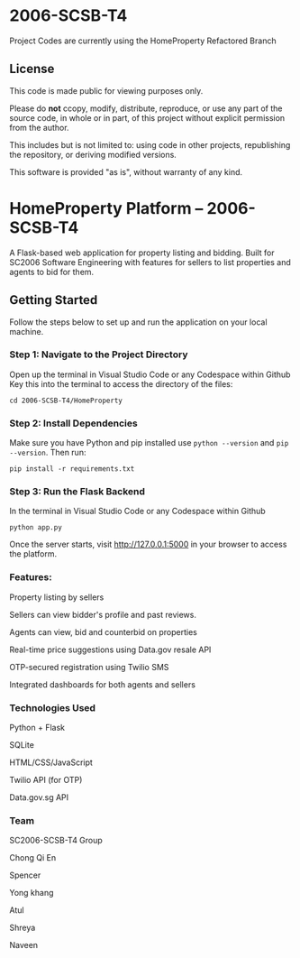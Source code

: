 # 2006-SCSB-T4
Project Codes are currently using the HomeProperty Refactored Branch 

## License

This code is made public for viewing purposes only.

Please do **not** ccopy, modify, distribute, reproduce, or use any part of the source code, in whole or in part, of this project without explicit permission from the author.

This includes but is not limited to: using code in other projects, republishing the repository, or deriving modified versions.

This software is provided "as is", without warranty of any kind.


#  HomeProperty Platform – 2006-SCSB-T4

A Flask-based web application for property listing and bidding. Built for SC2006 Software Engineering with features for sellers to list properties and agents to bid for them.


##  Getting Started

Follow the steps below to set up and run the application on your local machine.

###  Step 1: Navigate to the Project Directory
Open up the terminal in Visual Studio Code or any Codespace within Github
Key this into the terminal to access the directory of the files:
```
cd 2006-SCSB-T4/HomeProperty
```

### Step 2: Install Dependencies
Make sure you have Python and pip installed use ```python --version``` and ```pip --version```. Then run:
```
pip install -r requirements.txt
```

### Step 3: Run the Flask Backend
In the terminal in Visual Studio Code or any Codespace within Github
```
python app.py
```
Once the server starts, visit http://127.0.0.1:5000 in your browser to access the platform.

### Features:
Property listing by sellers

Sellers can view bidder's profile and past reviews.

Agents can view, bid and counterbid on properties

Real-time price suggestions using Data.gov resale API

OTP-secured registration using Twilio SMS

Integrated dashboards for both agents and sellers

### Technologies Used

Python + Flask

SQLite

HTML/CSS/JavaScript

Twilio API (for OTP)

Data.gov.sg API

### Team
SC2006-SCSB-T4 Group

Chong Qi En

Spencer

Yong khang

Atul

Shreya

Naveen
